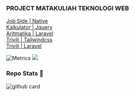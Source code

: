 ### PROJECT MATAKULIAH TEKNOLOGI WEB
<a href="https://github.com/odetv/PROJECT-TEKNOWEB/tree/master/TUGAS%203%20(13-10-2022)/JOBSIDE">Job Side | Native</a><br>
<a href="https://github.com/odetv/kalkulator-tailwindcss-jquery">Kalkulator | Jquery</a><br>
<a href="https://github.com/odetv/aritmatika-laravel">Aritmatika | Laravel</a><br>
<a href="https://github.com/odetv/trivili-tailwindcss">Trivili | Tailwindcss</a><br>
<a href="https://github.com/odetv/trivili-laravel">Trivili | Laravel</a>

![Metrics](https://metrics.lecoq.io/odetv?template=classic&repositories.forks=true&languages=1&languages.colors=github&languages.threshold=0%25&config.timezone=Asia%2FJakarta)
<a href="https://github.com/odetv"><img src="https://github-readme-stats.vercel.app/api?username=odetv&show_icons=true&theme=radical"></a>

### Repo Stats 🔭
![github card](https://github-readme-stats.vercel.app/api/pin/?username=odetv&repo=PROJECT-TEKNOWEB&theme=dark)
